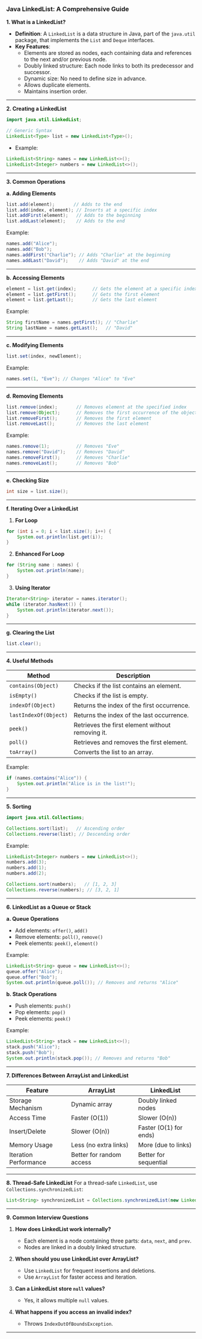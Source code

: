 ### Java LinkedList: A Comprehensive Guide

**1. What is a LinkedList?**

- **Definition**: A `LinkedList` is a data structure in Java, part of the `java.util` package, that implements the `List` and `Deque` interfaces.
- **Key Features**:
    - Elements are stored as nodes, each containing data and references to the next and/or previous node.
    - Doubly linked structure: Each node links to both its predecessor and successor.
    - Dynamic size: No need to define size in advance.
    - Allows duplicate elements.
    - Maintains insertion order.

---

**2. Creating a LinkedList**

```java
import java.util.LinkedList;

// Generic Syntax
LinkedList<Type> list = new LinkedList<Type>();
```

- Example:

```java
LinkedList<String> names = new LinkedList<>();
LinkedList<Integer> numbers = new LinkedList<>();
```

---

**3. Common Operations**

**a. Adding Elements**

```java
list.add(element);       // Adds to the end
list.add(index, element); // Inserts at a specific index
list.addFirst(element);   // Adds to the beginning
list.addLast(element);    // Adds to the end
```

Example:

```java
names.add("Alice");
names.add("Bob");
names.addFirst("Charlie"); // Adds "Charlie" at the beginning
names.addLast("David");    // Adds "David" at the end
```

---

**b. Accessing Elements**

```java
element = list.get(index);      // Gets the element at a specific index
element = list.getFirst();      // Gets the first element
element = list.getLast();       // Gets the last element
```

Example:

```java
String firstName = names.getFirst(); // "Charlie"
String lastName = names.getLast();   // "David"
```

---

**c. Modifying Elements**

```java
list.set(index, newElement);
```

Example:

```java
names.set(1, "Eve"); // Changes "Alice" to "Eve"
```

---

**d. Removing Elements**

```java
list.remove(index);       // Removes element at the specified index
list.remove(Object);      // Removes the first occurrence of the object
list.removeFirst();       // Removes the first element
list.removeLast();        // Removes the last element
```

Example:

```java
names.remove(1);          // Removes "Eve"
names.remove("David");    // Removes "David"
names.removeFirst();      // Removes "Charlie"
names.removeLast();       // Removes "Bob"
```

---

**e. Checking Size**

```java
int size = list.size();
```

---

**f. Iterating Over a LinkedList**

1. **For Loop**

```java
for (int i = 0; i < list.size(); i++) {
    System.out.println(list.get(i));
}
```

2. **Enhanced For Loop**

```java
for (String name : names) {
    System.out.println(name);
}
```

3. **Using Iterator**

```java
Iterator<String> iterator = names.iterator();
while (iterator.hasNext()) {
    System.out.println(iterator.next());
}
```

---

**g. Clearing the List**

```java
list.clear();
```

---

**4. Useful Methods**

|Method|Description|
|---|---|
|`contains(Object)`|Checks if the list contains an element.|
|`isEmpty()`|Checks if the list is empty.|
|`indexOf(Object)`|Returns the index of the first occurrence.|
|`lastIndexOf(Object)`|Returns the index of the last occurrence.|
|`peek()`|Retrieves the first element without removing it.|
|`poll()`|Retrieves and removes the first element.|
|`toArray()`|Converts the list to an array.|

Example:

```java
if (names.contains("Alice")) {
    System.out.println("Alice is in the list!");
}
```

---

**5. Sorting**

```java
import java.util.Collections;

Collections.sort(list);   // Ascending order
Collections.reverse(list); // Descending order
```

Example:

```java
LinkedList<Integer> numbers = new LinkedList<>();
numbers.add(3);
numbers.add(1);
numbers.add(2);

Collections.sort(numbers);   // [1, 2, 3]
Collections.reverse(numbers); // [3, 2, 1]
```

---

**6. LinkedList as a Queue or Stack**

**a. Queue Operations**

- Add elements: `offer()`, `add()`
- Remove elements: `poll()`, `remove()`
- Peek elements: `peek()`, `element()`

Example:

```java
LinkedList<String> queue = new LinkedList<>();
queue.offer("Alice");
queue.offer("Bob");
System.out.println(queue.poll()); // Removes and returns "Alice"
```

**b. Stack Operations**

- Push elements: `push()`
- Pop elements: `pop()`
- Peek elements: `peek()`

Example:

```java
LinkedList<String> stack = new LinkedList<>();
stack.push("Alice");
stack.push("Bob");
System.out.println(stack.pop()); // Removes and returns "Bob"
```

---

**7. Differences Between ArrayList and LinkedList**

|Feature|ArrayList|LinkedList|
|---|---|---|
|Storage Mechanism|Dynamic array|Doubly linked nodes|
|Access Time|Faster (O(1))|Slower (O(n))|
|Insert/Delete|Slower (O(n))|Faster (O(1) for ends)|
|Memory Usage|Less (no extra links)|More (due to links)|
|Iteration Performance|Better for random access|Better for sequential|

---

**8. Thread-Safe LinkedList** For a thread-safe `LinkedList`, use `Collections.synchronizedList`:

```java
List<String> synchronizedList = Collections.synchronizedList(new LinkedList<>());
```

---

**9. Common Interview Questions**

1. **How does LinkedList work internally?**
    
    - Each element is a node containing three parts: `data`, `next`, and `prev`.
    - Nodes are linked in a doubly linked structure.
2. **When should you use LinkedList over ArrayList?**
    
    - Use `LinkedList` for frequent insertions and deletions.
    - Use `ArrayList` for faster access and iteration.
3. **Can a LinkedList store `null` values?**
    
    - Yes, it allows multiple `null` values.
4. **What happens if you access an invalid index?**
    
    - Throws `IndexOutOfBoundsException`.

---